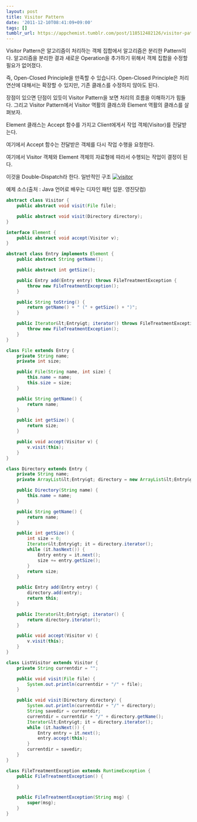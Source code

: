 ```yaml
---
layout: post
title: Visitor Pattern
date: '2011-12-10T08:41:09+09:00'
tags: []
tumblr_url: https://appchemist.tumblr.com/post/118512482126/visitor-pattern
---
```

Visitor Pattern은 알고리즘이 처리하는 객체 집합에서 알고리즘은 분리한 Pattern이다.
알고리즘을 분리한 결과 새로운 Operation을 추가하기 위해서 객체 집합을 수정할 필요가 없어졌다.

즉, Open-Closed Principle을 만족할 수 있습니다. Open-Closed Principle은 처리 연산에 대해서는 확장할 수 있지만, 기존 클래스를 수정하지 않아도 된다.

장점이 있으면 단점이 있듯이 Visitor Pattern을 보면 처리의 흐름을 이해하기가 힘들다. 
그리고 Visitor Pattern에서 Visitor 역활의 클래스와 Element 역활의 클래스를 살펴보자.

Element 클래스는 Accept 함수를 가지고 Client에게서 작업 객체(Visitor)를 전달받는다.

여기에서 Accept 함수는 전달받은 객체를 다시 작업 수행을 요청한다.

여기에서 Visitor 객체와 Element 객체의 자료형에 따라서 수행되는 작업이 결정이 된다.

이것을 Double-Dispatch라 한다.
일반적인 구조
<a href="http://i0.wp.com/appchemist.net/wp-content/uploads/2011/12/visitor.png"><img src="http://i0.wp.com/appchemist.net/wp-content/uploads/2011/12/visitor.png?resize=515%2C458" alt="visitor" class="aligncenter size-full wp-image-649" data-recalc-dims="1"/></a>

예제 소스(출처 : Java 언어로 배우는 디자인 패턴 입문. 영진닷컴)


```java
abstract class Visitor {
    public abstract void visit(File file);

    public abstract void visit(Directory directory);
}

interface Element {
    public abstract void accept(Visitor v);
}

abstract class Entry implements Element {
    public abstract String getName();

    public abstract int getSize();

    public Entry add(Entry entry) throws FileTreatmentException {
        throw new FileTreatmentException();
    }

    public String toString() {
        return getName() + " (" + getSize() + ")";
    }

    public Iterator&lt;Entry&gt; iterator() throws FileTreatmentException {
        throw new FileTreatmentException();
    }
}

class File extends Entry {
    private String name;
    private int size;

    public File(String name, int size) {
        this.name = name;
        this.size = size;
    }

    public String getName() {
        return name;
    }

    public int getSize() {
        return size;
    }

    public void accept(Visitor v) {
        v.visit(this);
    }
}

class Directory extends Entry {
    private String name;
    private ArrayList&lt;Entry&gt; directory = new ArrayList&lt;Entry&gt;();

    public Directory(String name) {
        this.name = name;
    }

    public String getName() {
        return name;
    }

    public int getSize() {
        int size = 0;
        Iterator&lt;Entry&gt; it = directory.iterator();
        while (it.hasNext()) {
            Entry entry = it.next();
            size += entry.getSize();
        }
        return size;
    }

    public Entry add(Entry entry) {
        directory.add(entry);
        return this;
    }

    public Iterator&lt;Entry&gt; iterator() {
        return directory.iterator();
    }

    public void accept(Visitor v) {
        v.visit(this);
    }
}

class ListVisitor extends Visitor {
    private String currentdir = "";

    public void visit(File file) {
        System.out.println(currentdir + "/" + file);
    }

    public void visit(Directory directory) {
        System.out.println(currentdir + "/" + directory);
        String savedir = currentdir;
        currentdir = currentdir + "/" + directory.getName();
        Iterator&lt;Entry&gt; it = directory.iterator();
        while (it.hasNext()) {
            Entry entry = it.next();
            entry.accept(this);
        }
        currentdir = savedir;
    }
}

class FileTreatmentException extends RuntimeException {
    public FileTreatmentException() {

    }

    public FileTreatmentException(String msg) {
        super(msg);
    }
}
```

